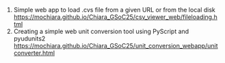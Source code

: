 1. Simple web app to load .cvs file from a given URL or from the local disk  https://mochiara.github.io/Chiara_GSoC25/csv_viewer_web/fileloading.html
2. Creating a simple web unit conversion tool using PyScript and pyudunits2  https://mochiara.github.io/Chiara_GSoC25/unit_conversion_webapp/unitconverter.html
